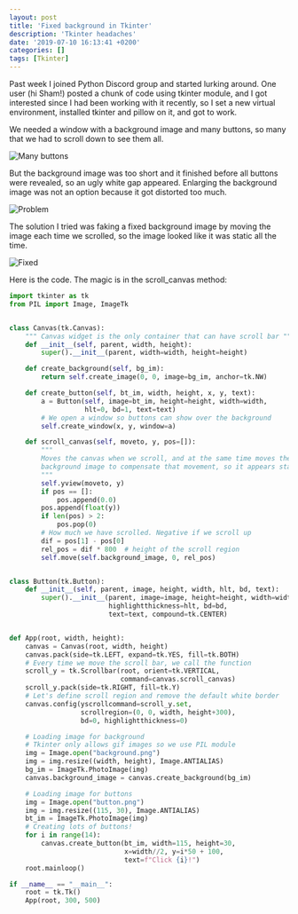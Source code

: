 ```yaml
---
layout: post
title: 'Fixed background in Tkinter'
description: 'Tkinter headaches'
date: '2019-07-10 16:13:41 +0200'
categories: []
tags: [Tkinter]
---
```

Past week I joined Python Discord group and started lurking around. One user (hi Sham!) posted a chunk of code
using tkinter module, and I got interested since I had been working with it recently, so I set a new virtual
environment, installed tkinter and pillow on it, and got to work.

We needed a window with a background image and many buttons, so many that we had to scroll down to see them all.

![Many buttons](https://i.imgur.com/9Zqxinm.png)

But the background image was too short and it finished before all buttons were revealed, so an ugly white gap appeared.
Enlarging the background image was not an option because it got distorted too much.

![Problem](https://i.imgur.com/nrVP6U6.png)

The solution I tried was faking a fixed background image by moving the image each time we scrolled, so the
image looked like it was static all the time.

![Fixed](https://i.imgur.com/1f5rRWn.png)

Here is the code. The magic is in the scroll_canvas method:
```python
import tkinter as tk
from PIL import Image, ImageTk


class Canvas(tk.Canvas):
    """ Canvas widget is the only container that can have scroll bar """
    def __init__(self, parent, width, height):
        super().__init__(parent, width=width, height=height)

    def create_background(self, bg_im):
        return self.create_image(0, 0, image=bg_im, anchor=tk.NW)

    def create_button(self, bt_im, width, height, x, y, text):
        a = Button(self, image=bt_im, height=height, width=width,
                   hlt=0, bd=1, text=text)
        # We open a window so buttons can show over the background
        self.create_window(x, y, window=a)

    def scroll_canvas(self, moveto, y, pos=[]):
        """
        Moves the canvas when we scroll, and at the same time moves the
        background image to compensate that movement, so it appears static
        """
        self.yview(moveto, y)
        if pos == []:
            pos.append(0.0)
        pos.append(float(y))
        if len(pos) > 2:
            pos.pop(0)
        # How much we have scrolled. Negative if we scroll up
        dif = pos[1] - pos[0]
        rel_pos = dif * 800  # height of the scroll region
        self.move(self.background_image, 0, rel_pos)


class Button(tk.Button):
    def __init__(self, parent, image, height, width, hlt, bd, text):
        super().__init__(parent, image=image, height=height, width=width,
                         highlightthickness=hlt, bd=bd,
                         text=text, compound=tk.CENTER)


def App(root, width, height):
    canvas = Canvas(root, width, height)
    canvas.pack(side=tk.LEFT, expand=tk.YES, fill=tk.BOTH)
    # Every time we move the scroll bar, we call the function
    scroll_y = tk.Scrollbar(root, orient=tk.VERTICAL,
                            command=canvas.scroll_canvas)
    scroll_y.pack(side=tk.RIGHT, fill=tk.Y)
    # Let's define scroll region and remove the default white border
    canvas.config(yscrollcommand=scroll_y.set,
                  scrollregion=(0, 0, width, height+300),
                  bd=0, highlightthickness=0)

    # Loading image for background
    # Tkinter only allows gif images so we use PIL module
    img = Image.open("background.png")
    img = img.resize((width, height), Image.ANTIALIAS)
    bg_im = ImageTk.PhotoImage(img)
    canvas.background_image = canvas.create_background(bg_im)

    # Loading image for buttons
    img = Image.open("button.png")
    img = img.resize((115, 30), Image.ANTIALIAS)
    bt_im = ImageTk.PhotoImage(img)
    # Creating lots of buttons!
    for i in range(14):
        canvas.create_button(bt_im, width=115, height=30,
                             x=width//2, y=i*50 + 100,
                             text=f"Click {i}!")
    root.mainloop()

if __name__ == "__main__":
    root = tk.Tk()
    App(root, 300, 500)

```
